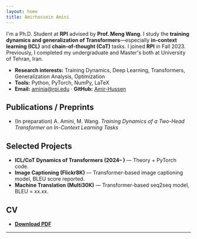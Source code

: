 ```yaml
---
layout: home
title: Amirhossein Amini
---
```


I'm a Ph.D. Student at **RPI** advised by **Prof. Meng Wang**. I study the **training dynamics and generalization of Transformers**—especially **in‑context learning (ICL)** and **chain‑of‑thought (CoT)** tasks. I joined **RPI** in Fall 2023. Previously, I completed my undergraduate and Master's both at University of Tehran, Iran.

- **Research interests:** Training Dynamics, Deep Learning, Transformers, Generalization Analysis, Optimization
- **Tools:** Python, PyTorch, NumPy, LaTeX
- **Email:** <aminia@rpi.edu> · **GitHub:** [Amir-Hussen](https://github.com/Amir-Hussen) 


## Publications / Preprints
- (In preparation) A. Amini, M. Wang. *Training Dynamics of a Two-Head Transformer on In-Context Learning Tasks*

## Selected Projects
- **ICL/CoT Dynamics of Transformers (2024– )** — Theory + PyTorch code.
- **Image Captioning (Flickr8K)** — Transformer-based image captioning model, BLEU score reported.
- **Machine Translation (Multi30K)** — Transformer-based seq2seq model, BLEU = xx.xx.


## CV
- **[Download PDF](cv.pdf)** 

---

